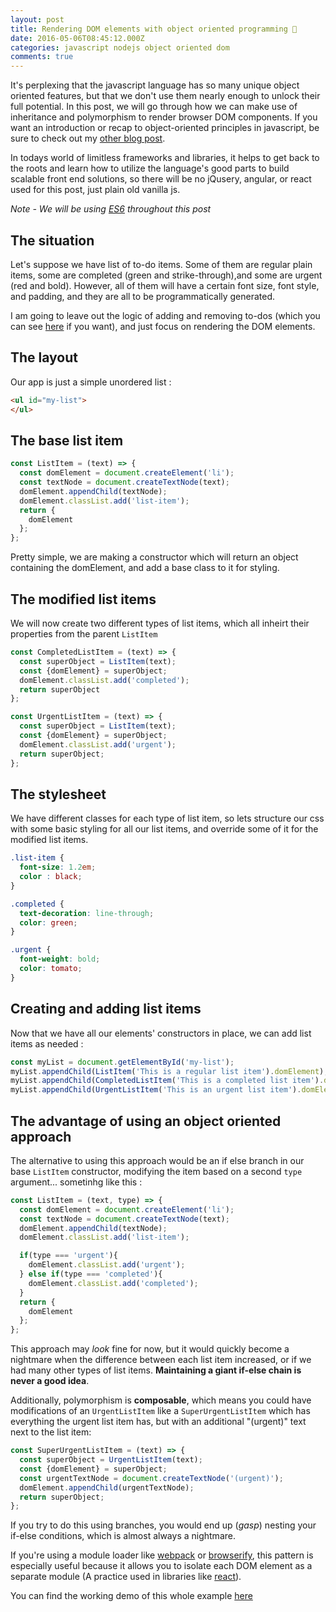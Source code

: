 ```yaml
---
layout: post
title: Rendering DOM elements with object oriented programming 🔵
date: 2016-05-06T08:45:12.000Z
categories: javascript nodejs object oriented dom
comments: true
---
```


It's perplexing that the javascript language has so many unique object oriented features, but that we don't use them nearly enough to unlock their full potential. In this post, we will go through how we can make use of inheritance and polymorphism to render browser DOM components. If you want an introduction or recap to object-oriented principles in javascript, be sure to check out my [other blog post](/blog/2016/04/30/oops-in-js/).
<!-- more -->
In todays world of limitless frameworks and libraries, it helps to get back to the roots and learn how to utilize the language's good parts to build scalable front end solutions, so there will be no jQusery, angular, or react used for this post, just plain old vanilla js.  

*Note - We will be using [ES6](http://es6-features.org/#Constants) throughout this post*

## The situation

Let's suppose we have list of to-do items. Some of them are regular plain items, some are completed (green and strike-through),and some are urgent (red and bold). However, all of them will have a certain font size, font style, and padding, and they are all to be programmatically generated.

I am going to leave out the logic of adding and removing to-dos (which you can see [here](http://todomvc.com/) if you want), and just focus on rendering the DOM elements.

## The layout

Our app is just a simple unordered list :

```html
<ul id="my-list">
</ul>
```

## The base list item

```js
const ListItem = (text) => {
  const domElement = document.createElement('li');
  const textNode = document.createTextNode(text);
  domElement.appendChild(textNode);
  domElement.classList.add('list-item');
  return {
    domElement
  };
};
```

Pretty simple, we are making a constructor which will return an object containing the domElement, and add a base class to it for styling.

## The modified list items

We will now create two different types of list items, which all inheirt their properties from the parent `ListItem`

```js
const CompletedListItem = (text) => {
  const superObject = ListItem(text);
  const {domElement} = superObject;
  domElement.classList.add('completed');
  return superObject
};

const UrgentListItem = (text) => {
  const superObject = ListItem(text);
  const {domElement} = superObject;
  domElement.classList.add('urgent');
  return superObject;
};
```

## The stylesheet

We have different classes for each type of list item, so lets structure our css with some basic styling for all our list items, and override some of it for the modified list items.

```css
.list-item {
  font-size: 1.2em;
  color : black;
}

.completed {
  text-decoration: line-through;
  color: green;
}

.urgent {
  font-weight: bold;
  color: tomato;
}
```

## Creating and adding list items

Now that we have all our elements' constructors in place, we can add list items as needed :

```js
const myList = document.getElementById('my-list');
myList.appendChild(ListItem('This is a regular list item').domElement);
myList.appendChild(CompletedListItem('This is a completed list item').domElement);
myList.appendChild(UrgentListItem('This is an urgent list item').domElement);
```

## The advantage of using an object oriented approach

The alternative to using this approach would be an if else branch in our base `ListItem` constructor, modifying the item based on a second `type` argument... sometinhg like this :

```js
const ListItem = (text, type) => {
  const domElement = document.createElement('li');
  const textNode = document.createTextNode(text);
  domElement.appendChild(textNode);
  domElement.classList.add('list-item');

  if(type === 'urgent'){
    domElement.classList.add('urgent');
  } else if(type === 'completed'){
    domElement.classList.add('completed');
  }
  return {
    domElement
  };
};
```

This approach may *look* fine for now, but it would quickly become a nightmare when the difference between each list item increased, or if we had many other types of list items. **Maintaining a giant if-else chain is never a good idea**.  

Additionally, polymorphism is **composable**, which means you could have modifications of an `UrgentListItem` like a `SuperUrgentListItem` which has everything the urgent list item has, but with an additional "(urgent)" text next to the list item:

```js
const SuperUrgentListItem = (text) => {
  const superObject = UrgentListItem(text);
  const {domElement} = superObject;
  const urgentTextNode = document.createTextNode('(urgent)');
  domElement.appendChild(urgentTextNode);
  return superObject;
};
```

If you try to do this using branches, you would end up (*gasp*) nesting your if-else conditions, which is almost always a nightmare.

If you're using a module loader like [webpack](https://webpack.github.io/) or [browserify](http://browserify.org/), this pattern is especially useful because it allows you to isolate each DOM element as a separate module (A practice used in libraries like [react](https://github.com/facebook/react)).

You can find the working demo of this whole example [here](/assets/other/oops-in-browser-demo.html)
